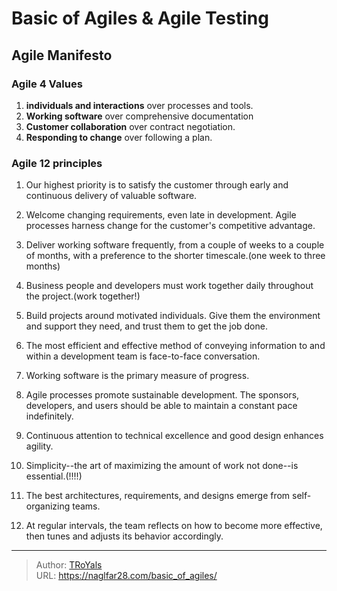 # Basic of Agiles & Agile Testing


<!--more-->

## Agile Manifesto

### Agile 4 Values

1. **individuals and interactions** over processes and tools.
2. **Working software** over comprehensive documentation
3. **Customer collaboration** over contract negotiation.
4. **Responding to change** over following a plan.

### Agile 12 principles

1. Our highest priority is to satisfy the customer
   through early and continuous delivery
   of valuable software.

2. Welcome changing requirements, even late in
   development. Agile processes harness change for
   the customer's competitive advantage.

3. Deliver working software frequently, from a
   couple of weeks to a couple of months, with a
   preference to the shorter timescale.(one week to three months)

4. Business people and developers must work
   together daily throughout the project.(work together!)

5. Build projects around motivated individuals.
   Give them the environment and support they need,
   and trust them to get the job done.

6. The most efficient and effective method of
   conveying information to and within a development
   team is face-to-face conversation.

7. Working software is the primary measure of progress.

8. Agile processes promote sustainable development.
   The sponsors, developers, and users should be able
   to maintain a constant pace indefinitely.

9. Continuous attention to technical excellence
   and good design enhances agility.

10. Simplicity--the art of maximizing the amount
    of work not done--is essential.(!!!!)

11. The best architectures, requirements, and designs
    emerge from self-organizing teams.

12. At regular intervals, the team reflects on how
    to become more effective, then tunes and adjusts
    its behavior accordingly.


---

> Author: [TRoYals](https://naglfar28.com)  
> URL: https://naglfar28.com/basic_of_agiles/  

